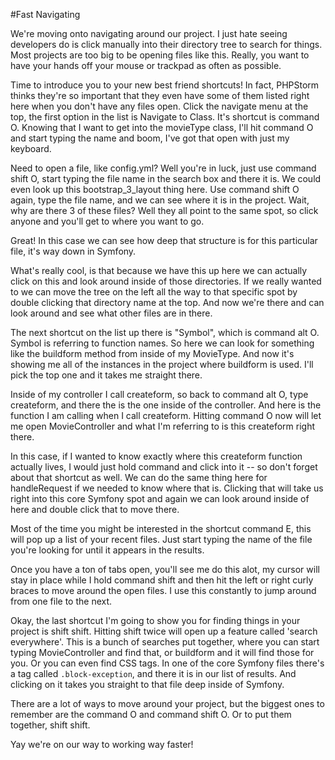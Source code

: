#Fast Navigating

We're moving onto navigating around our project. I just hate seeing developers do is click
manually into their directory tree to search for things. Most projects are too big to be opening
files like this. Really, you want to have your hands off your mouse or trackpad as often as possible.

Time to introduce you to your new best friend shortcuts! In fact, PHPStorm thinks they're so important
that they even have some of them listed right here when you don't have any files open. Click the navigate
menu at the top, the first option in the list is Navigate to Class. It's shortcut is command O. Knowing that
I want to get into the movieType class, I'll hit command O and start typing the name and boom, I've got that
open with just my keyboard. 

Need to open a file, like config.yml? Well you're in luck, just use command shift O, start typing the file
name in the search box and there it is. We could even look up this bootstrap_3_layout thing here. Use command
shift O again, type the file name, and we can see where it is in the project. Wait, why are there 3 of these files?
Well they all point to the same spot, so click anyone and you'll get to where you want to go.

Great! In this case we can see how deep that structure is for this particular file, it's way down in Symfony.

What's really cool, is that because we have this up here we can actually click on this and look around inside
of those directories.  If we really wanted to we can move the tree on the left all the way to that specific spot
by double clicking that directory name at the top. And now we're there and can look around and see what other
files are in there.

The next shortcut on the list up there is "Symbol", which is command alt O. Symbol is referring to function
names. So here we can look for something like the buildform method from inside of my MovieType. And now it's
showing me all of the instances in the project where buildform is used. I'll pick the top one and it takes
me straight there. 

Inside of my controller I call createform, so back to command alt O, type createform, and there the is the one
inside of the controller. And here is the function I am calling when I call createform. Hitting command O now will
let me open MovieController and what I'm referring to is this createform right there. 

In this case, if I wanted to know exactly where this createform function actually lives, I would just hold command
and click into it -- so don't forget about that shortcut as well. We can do the same thing here for handleRequest
if we needed to know where that is. Clicking that will take us right into this core Symfony spot and again we can
look around inside of here and double click that to move there.

Most of the time you might be interested in the shortcut command E, this will pop up a list of your recent files. 
Just start typing the name of the file you're looking for until it appears in the results. 

Once you have a ton of tabs open, you'll see me do this alot, my cursor will stay in place while I hold command shift
and then hit the left or right curly braces to move around the open files. I use this constantly to jump around from
one file to the next.

Okay, the last shortcut I'm going to show you for finding things in your project is shift shift. Hitting shift twice
will open up a feature called 'search everywhere'. This is a bunch of searches put together, where you can start typing
MovieController and find that, or buildform and it will find those for you. Or you can even find CSS tags. In one of 
the core Symfony files there's a tag called `.block-exception`, and there it is in our list of results. And clicking on
it takes you straight to that file deep inside of Symfony.

There are a lot of ways to move around your project, but the biggest ones to remember are the command O and command shift
O. Or to put them together, shift shift. 

Yay we're on our way to working way faster!
